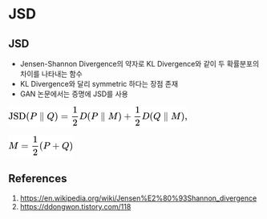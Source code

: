 # JSD

## JSD

- Jensen-Shannon Divergence의 약자로 KL Divergence와 같이 두 확률분포의 차이를 나타내는 함수
- KL Divergence와 달리 symmetric 하다는 장점 존재
- GAN 논문에서는 증명에 JSD를 사용

![JSD-1](./imgs/2023-12-21-1.png)

![JSD-2](./imgs/2023-12-21-2.png)

## References

1. https://en.wikipedia.org/wiki/Jensen%E2%80%93Shannon_divergence
2. https://ddongwon.tistory.com/118

